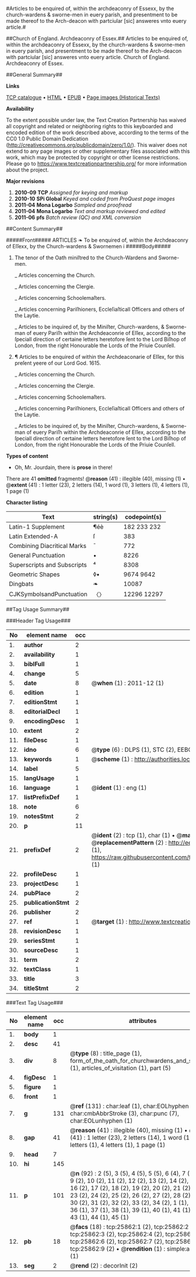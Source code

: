 #Articles to be enquired of, within the archdeaconry of Essexx, by the church-wardens & sworne-men in euery parish, and presentment to be made thereof to the Arch-deacon with partciular [sic] answeres vnto euery article.#

##Church of England. Archdeaconry of Essex.##
Articles to be enquired of, within the archdeaconry of Essexx, by the church-wardens & sworne-men in euery parish, and presentment to be made thereof to the Arch-deacon with partciular [sic] answeres vnto euery article.
Church of England. Archdeaconry of Essex.

##General Summary##

**Links**

[TCP catalogue](http://www.ota.ox.ac.uk/tcp/)  • 
[HTML](http://tei.it.ox.ac.uk/tcp/Texts-HTML/free/A00/A00177.html)  • 
[EPUB](http://tei.it.ox.ac.uk/tcp/Texts-EPUB/free/A00/A00177.epub) • 
[Page images (Historical Texts)](https://historicaltexts.jisc.ac.uk/eebo-22885231e)

**Availability**

To the extent possible under law, the Text Creation Partnership has waived all copyright and related or neighboring rights to this keyboarded and encoded edition of the work described above, according to the terms of the CC0 1.0 Public Domain Dedication (http://creativecommons.org/publicdomain/zero/1.0/). This waiver does not extend to any page images or other supplementary files associated with this work, which may be protected by copyright or other license restrictions. Please go to https://www.textcreationpartnership.org/ for more information about the project.

**Major revisions**

1. __2010-09__ __TCP__ *Assigned for keying and markup*
1. __2010-10__ __SPi Global__ *Keyed and coded from ProQuest page images*
1. __2011-04__ __Mona Logarbo__ *Sampled and proofread*
1. __2011-04__ __Mona Logarbo__ *Text and markup reviewed and edited*
1. __2011-06__ __pfs__ *Batch review (QC) and XML conversion*

##Content Summary##

#####Front#####
ARTICLES ❧ To be enquired of, within the Archdeaconry of Eſſexx,
by the Church-wardens & Swornemen i
#####Body#####

1. The tenor of the Oath miniſtred to the Church-Wardens and Sworne-men.

    _ Articles concerning the Church.

    _ Articles concerning the Clergie.

    _ Articles concerning Schoolemaſters.

    _ Articles concerning Pariſhioners, Eccleſiaſticall Officers and others of the Laytie.

    _ Articles to be inquired of, by the Miniſter, Church-wardens, & Sworne-man of euery Pariſh within the Archdeaconrie of Eſſex, according to the ſpeciall direction of certaine letters heretofore ſent to the Lord Biſhop of London, from the right Honourable the Lords of the Priuie Counſell.

1. ¶ Articles to be enquired of within the Archdeaconarie of Eſſex, for this preſent yeere of our Lord God. 1615.

    _ Articles concerning the Church.

    _ Articles concerning the Clergie.

    _ Articles concerning Schoolemaſters.

    _ Articles concerning Pariſhioners, Eccleſiaſticall Officers and others of the Laytie.

    _ Articles to be inquired of, by the Miniſter, Church-wardens, & Sworne-man of euery Pariſh within the Archdeaconrie of Eſſex, according to the ſpeciall direction of certaine letters heretofore ſent to the Lord Biſhop of London, from the right Honourable the Lords of the Priuie Counſell.

**Types of content**

  * Oh, Mr. Jourdain, there is **prose** in there!

There are 41 **omitted** fragments! 
 @__reason__ (41) : illegible (40), missing (1)  •  @__extent__ (41) : 1 letter (23), 2 letters (14), 1 word (1), 3 letters (1), 4 letters (1), 1 page (1)

**Character listing**


|Text|string(s)|codepoint(s)|
|---|---|---|
|Latin-1 Supplement|¶éè|182 233 232|
|Latin Extended-A|ſ|383|
|Combining             Diacritical Marks|̄|772|
|General Punctuation|•|8226|
|Superscripts             and Subscripts|⁴|8308|
|Geometric Shapes|◊▪|9674 9642|
|Dingbats|❧|10087|
|CJKSymbolsandPunctuation|〈〉|12296 12297|

##Tag Usage Summary##

###Header Tag Usage###

|No|element name|occ|attributes|
|---|---|---|---|
|1.|__author__|2||
|2.|__availability__|1||
|3.|__biblFull__|1||
|4.|__change__|5||
|5.|__date__|8| @__when__ (1) : 2011-12 (1)|
|6.|__edition__|1||
|7.|__editionStmt__|1||
|8.|__editorialDecl__|1||
|9.|__encodingDesc__|1||
|10.|__extent__|2||
|11.|__fileDesc__|1||
|12.|__idno__|6| @__type__ (6) : DLPS (1), STC (2), EEBO-CITATION (1), OCLC (1), VID (1)|
|13.|__keywords__|1| @__scheme__ (1) : http://authorities.loc.gov/ (1)|
|14.|__label__|5||
|15.|__langUsage__|1||
|16.|__language__|1| @__ident__ (1) : eng (1)|
|17.|__listPrefixDef__|1||
|18.|__note__|6||
|19.|__notesStmt__|2||
|20.|__p__|11||
|21.|__prefixDef__|2| @__ident__ (2) : tcp (1), char (1)  •  @__matchPattern__ (2) : ([0-9\-]+):([0-9IVX]+) (1), (.+) (1)  •  @__replacementPattern__ (2) : http://eebo.chadwyck.com/downloadtiff?vid=$1&page=$2 (1), https://raw.githubusercontent.com/textcreationpartnership/Texts/master/tcpchars.xml#$1 (1)|
|22.|__profileDesc__|1||
|23.|__projectDesc__|1||
|24.|__pubPlace__|2||
|25.|__publicationStmt__|2||
|26.|__publisher__|2||
|27.|__ref__|1| @__target__ (1) : http://www.textcreationpartnership.org/docs/. (1)|
|28.|__revisionDesc__|1||
|29.|__seriesStmt__|1||
|30.|__sourceDesc__|1||
|31.|__term__|2||
|32.|__textClass__|1||
|33.|__title__|3||
|34.|__titleStmt__|2||


###Text Tag Usage###

|No|element name|occ|attributes|
|---|---|---|---|
|1.|__body__|1||
|2.|__desc__|41||
|3.|__div__|8| @__type__ (8) : title_page (1), form_of_the_oath_for_churchwardens_and_sidesmen (1), articles_of_visitation (1), part (5)|
|4.|__figDesc__|1||
|5.|__figure__|1||
|6.|__front__|1||
|7.|__g__|131| @__ref__ (131) : char:leaf (1), char:EOLhyphen (119), char:cmbAbbrStroke (3), char:punc (7), char:EOLunhyphen (1)|
|8.|__gap__|41| @__reason__ (41) : illegible (40), missing (1)  •  @__extent__ (41) : 1 letter (23), 2 letters (14), 1 word (1), 3 letters (1), 4 letters (1), 1 page (1)|
|9.|__head__|7||
|10.|__hi__|145||
|11.|__p__|101| @__n__ (92) : 2 (5), 3 (5), 4 (5), 5 (5), 6 (4), 7 (2), 8 (2), 9 (2), 10 (2), 11 (2), 12 (2), 13 (2), 14 (2), 15 (2), 16 (2), 17 (2), 18 (2), 19 (2), 20 (2), 21 (2), 22 (2), 23 (2), 24 (2), 25 (2), 26 (2), 27 (2), 28 (2), 29 (2), 30 (2), 31 (2), 32 (2), 33 (2), 34 (2), 1 (1), 35 (1), 36 (1), 37 (1), 38 (1), 39 (1), 40 (1), 41 (1), 42 (1), 43 (1), 44 (1), 45 (1)|
|12.|__pb__|18| @__facs__ (18) : tcp:25862:1 (2), tcp:25862:2 (2), tcp:25862:3 (2), tcp:25862:4 (2), tcp:25862:5 (2), tcp:25862:6 (2), tcp:25862:7 (2), tcp:25862:8 (2), tcp:25862:9 (2)  •  @__rendition__ (1) : simple:additions (1)|
|13.|__seg__|2| @__rend__ (2) : decorInit (2)|
